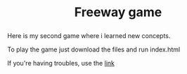 # <p align=center>Freeway game</p>
Here is my second game where i learned new concepts.

To play the game just download the files and run index.html

If you're having troubles, use the [link](https://editor.p5js.org/sRafak/full/AsPAf9v2M)
